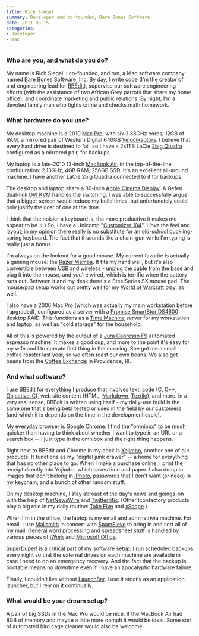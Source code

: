 ```yaml
---
title: Rich Siegel
summary: Developer and co-founder, Bare Bones Software
date: 2011-08-15
categories:
- developer
- mac
---
```


### Who are you, and what do you do?

My name is Rich Siegel. I co-founded, and run, a Mac software company named [Bare Bones Software](http://www.barebones.com/ "The Bare Bones website."), Inc. By day, I write code (I'm the creator of and engineering lead for [BBEdit][]), supervise our software engineering efforts (with the assistance of two African Grey parrots that share my home office), and coordinate marketing and public relations. By night, I'm a devoted family man who fights crime and checks math homework.

### What hardware do you use?

My desktop machine is a 2010 [Mac Pro][mac-pro], with six 3.33GHz cores, 12GB of RAM, a mirrored pair of Western Digital 640GB [VelociRaptors][velociraptor]. I believe that every hard drive is destined to fail, so I have a 2x1TB LaCie [2big Quadra][2big-quadra] configured as a mirrored pair, for backups.

My laptop is a late-2010 13-inch [MacBook Air][macbook-air], in the top-of-the-line configuration: 2.13GHz, 4GB RAM, 256GB SSD. It's an excellent all-around machine. I have another LaCie 2big Quadra connected to it for backups.

The desktop and laptop share a 30-inch [Apple Cinema Display][cinema-display]. A Gefen dual-link [DVI KVM][2x1-dvikvm-dl] handles the switching. I was able to successfully argue that a bigger screen would reduce my build times, but unfortunately could only justify the cost of one at the time.

I think that the noisier a keyboard is, the more productive it makes me appear to be. :-) So, I have a Unicomp "[Customizer 104][customizer-104-105]". I *love* the feel and layout; in my opinion there really is no substitute for an old-school buckling-spring keyboard. The fact that it sounds like a chain-gun while I'm typing is really just a bonus.

I'm always on the lookout for a good mouse. My current favorite is actually a gaming mouse: the [Razer Mamba][mamba]. It fits my hand well, but it's also convertible between USB and wireless - unplug the cable from the base and plug it into the mouse, and you're wired, which is terrific when the battery runs out. Between it and my desk there's a SteelSeries SX mouse pad. The mouse/pad setup works out pretty well for my [World of Warcraft][wow] play, as well.

I also have a 2006 Mac Pro (which was actually my main workstation before I upgraded), configured as a server with a [Promise SmartStor DS4600][smartstor-ds4600] desktop RAID. This functions as a [Time Machine][time-machine] server for my workstation and laptop, as well as "cold storage" for the household.

All of this is powered by the output of a [Jura Capresso F9][impressa-f9] automated espresso machine. It makes a good cup, and more to the point it's easy for my wife and I to operate first thing in the morning. She got me a small coffee roaster last year, so we often roast our own beans. We also get beans from the [Coffee Exchange](http://sustainablecoffee.com/ "The Coffee Exchange's website.") in Providence, RI.

### And what software?

I use BBEdit for everything I produce that involves text: code ([C][], [C++][c-plusplus], [Objective-C][objective-c]), web site content (HTML, [Markdown][], [Textile][]), and more. In a very real sense, BBEdit is written using itself - my daily-use build is the same one that's being beta tested or used in the field by our customers (and which it is depends on the time in the development cycle).

My everyday browser is [Google Chrome][chrome]. I find the "omnibox" to be much quicker than having to think about whether I want to type in an URL or a search box -- I just type in the omnibox and the right thing happens.

Right next to BBEdit and Chrome in my dock is [Yojimbo][], another one of our products.  It functions as my "digital junk drawer" -- a home for everything that has no other place to go. When I make a purchase online, I print the receipt directly into Yojimbo, which saves time and paper. I also dump in images that don't belong in [iPhoto][], passwords that I don't want (or need) in my keychain, and a bunch of other random stuff.

On my desktop machine, I stay abreast of the day's news and goings-on with the help of [NetNewsWire][] and [Twitterrific][]. (Other Iconfactory products play a big role in my daily routine: [Take Five][take-five] and [xScope][].)

When I'm in the office, the laptop is my email and adminstrivia machine. For email, I use [Mailsmith][] in concert with [SpamSieve][] to bring in and sort all of my mail. General word processing and spreadsheet stuff is handled by various pieces of [iWork][] and [Microsoft Office][office].

[SuperDuper!][superduper] is a critical part of my software setup. I run scheduled backups every night so that the external drives on each machine are available in case I need to do an emergency recovery. And the fact that the backup is bootable means no downtime even if I have an apocalyptic hardware failure.

Finally, I couldn't live without [LaunchBar][]. I use it strictly as an application launcher, but I rely on it continually.

### What would be your dream setup?

A pair of big SSDs in the Mac Pro would be nice. If the MacBook Air had 8GB of memory and maybe a little more oomph it would be ideal. Some sort of automated bird cage cleaner would also be welcome.

[2big-quadra]: https://www.amazon.com/LaCie-Quadra-2-Disk-Drive-301432U/dp/B0028NNILU "A 2-bay RAID system."
[2x1-dvikvm-dl]: https://www.amazon.com/Gefen-EXT-DVIKVM-241DL-2x1-DL-Switcher/dp/B000UPXPFC "A dual-link DVI KVM."
[bbedit]: http://www.barebones.com/products/bbedit/ "A text editor for the Mac."
[c-plusplus]: https://en.wikipedia.org/wiki/C%2B%2B "A compiled programming language."
[c]: https://en.wikipedia.org/wiki/C_(programming_language) "A compiled programming language."
[chrome]: https://www.google.com/intl/en/chrome/browser/ "A WebKit-based browser, where each tab runs in its own thread."
[cinema-display]: https://en.wikipedia.org/wiki/Apple_Cinema_Display "An LCD display."
[customizer-104-105]: http://hackerthings.com/product/customizer-104-105-keyboard-100099 "A keyboard in the style of the old Model M keyboards."
[impressa-f9]: http://web.archive.org/web/20141122102843/http://www.capresso.com:80/prod_super_f9.html "An automatic coffee machine."
[iphoto]: https://en.wikipedia.org/wiki/IPhoto "Photo management software for the Mac."
[iwork]: https://en.wikipedia.org/wiki/IWork "An office suite for the Mac."
[launchbar]: https://www.obdev.at/products/launchbar/index.html "An application launcher and data manager for the Mac."
[mac-pro]: https://www.apple.com/mac-pro/ "The Intel-based Mac tower computer."
[macbook-air]: https://www.apple.com/macbook-air/ "A very thin laptop."
[mailsmith]: https://www.mailsmith.org/ "A POP email client for the Mac."
[mamba]: https://www.razer.com/gaming-mice/razer-mamba-wireless "A wired/wireless gaming mouse."
[markdown]: https://daringfireball.net/projects/markdown/ "An email-like format for marking up text."
[netnewswire]: https://en.wikipedia.org/wiki/NetNewsWire "A popular feed reader for the Mac."
[objective-c]: https://en.wikipedia.org/wiki/Objective-C "An object-oriented compiled language."
[office]: https://products.office.com/en-us/home "An office productivity suite."
[smartstor-ds4600]: http://www.promise.com/storage/raid_series.aspx?region=en-global&m=15&rsn1=40&rsn3=28 "A Direct Attached Storage device."
[spamsieve]: https://c-command.com/spamsieve/ "Bayesian spam filtering for Mac mail clients."
[superduper]: http://shirt-pocket.com/SuperDuper/SuperDuperDescription.html "An excellent Mac backup/cloning application."
[take-five]: http://takefiveapp.com/mac/ "A Mac app to automatically turn your muted sound on again after five minutes."
[textile]: http://web.archive.org/web/20211101050424/http://www.txstyle.org/ "An email-like format for marking up text."
[time-machine]: https://en.wikipedia.org/wiki/Time_Machine_(Mac_OS) "Backup software for the masses, included with Mac OS X 10.5."
[twitterrific]: https://twitterrific.com/mac "A Twitter client for the Mac."
[velociraptor]: https://www.wdc.com/en/products/products.aspx?id=20 "A very fast SATA hard drive."
[wow]: http://us.battle.net/wow/en/ "A fantasy MMORPG."
[xscope]: http://xscopeapp.com "A Mac tool for on-screen measuring and aligning."
[yojimbo]: http://www.barebones.com/products/Yojimbo/ "Data 'bucket' software for the Mac."
